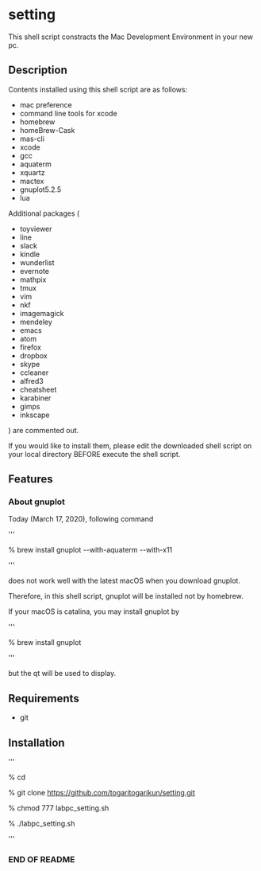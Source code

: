 # setting
This shell script constracts the Mac Development Environment in your new pc.


## Description
Contents installed using this shell script are as follows:
- mac preference
- command line tools for xcode
- homebrew
- homeBrew-Cask
- mas-cli
- xcode
- gcc
- aquaterm
- xquartz
- mactex
- gnuplot5.2.5
- lua

Additional packages (
- toyviewer
- line
- slack
- kindle
- wunderlist
- evernote
- mathpix
- tmux
- vim
- nkf
- imagemagick
- mendeley
- emacs
- atom
- firefox
- dropbox
- skype
- ccleaner
- alfred3
- cheatsheet
- karabiner
- gimps
- inkscape

) are commented out. 

If you would like to install them, please edit the downloaded shell script on your local directory BEFORE execute the shell script.


## Features
### About gnuplot
Today (March 17, 2020), following command

'''

% brew install gnuplot --with-aquaterm --with-x11

'''

does not work well with the latest macOS when you download gnuplot.

Therefore, in this shell script, 
gnuplot will be installed not by homebrew.

If your macOS is catalina, 
you may install gnuplot by

'''

% brew install gnuplot

'''

but the qt will be used to display.


## Requirements
- git


## Installation
'''

% cd

% git clone https://github.com/togaritogarikun/setting.git

% chmod 777 labpc_setting.sh

% ./labpc_setting.sh

'''


### END OF README ###
